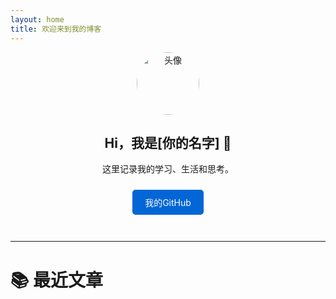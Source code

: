 ```yaml
---
layout: home
title: 欢迎来到我的博客
---
```


<div style="text-align: center; margin-bottom: 2rem;">
  <img src="https://avatars.githubusercontent.com/u/你的GitHubID" alt="头像" width="100" style="border-radius: 50%;">
  <h2>Hi，我是[你的名字] 👋</h2>
  <p>这里记录我的学习、生活和思考。</p>

  <a href="https://github.com/你的用户名" style="display: inline-block; margin: 10px; padding: 10px 20px; background-color: #0366d6; color: white; text-decoration: none; border-radius: 5px;">我的GitHub</a>
</div>

---

# 📚 最近文章
